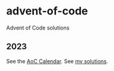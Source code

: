 # advent-of-code
Advent of Code solutions

## 2023
See the [AoC Calendar](https://adventofcode.com/2023). See [my solutions](2023).
